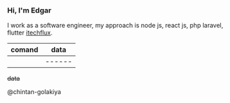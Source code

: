  ### Hi, I'm Edgar
 I work as a software engineer, my approach is node js, react js, php laravel, flutter
  [itechflux](https://techflux.web.app).


| comand | data |
| ------ |------|
|        |------|

~~data~~ 
<!-- This content will not appear in the rendered Markdown -->
@chintan-golakiya

